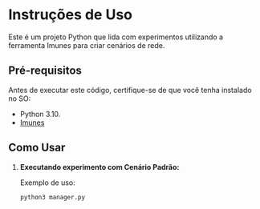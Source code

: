 # Instruções de Uso

Este é um projeto Python que lida com experimentos utilizando a ferramenta Imunes para criar cenários de rede.

## Pré-requisitos

Antes de executar este código, certifique-se de que você tenha instalado no SO:

- Python 3.10.
- [Imunes](https://github.com/imunes/imunes) 

## Como Usar

1. **Executando experimento com Cenário Padrão:**

   <!-- É possível criar outro cenário pela interface do Imunes e atualizar o código presente no arquivo `gerar_dados.py` para o funcionamento correto. Atualmente, o experimento só funciona com o cenário padrão ("ads-cenario.imn"). -->

   Exemplo de uso:

   ```bash
   python3 manager.py

